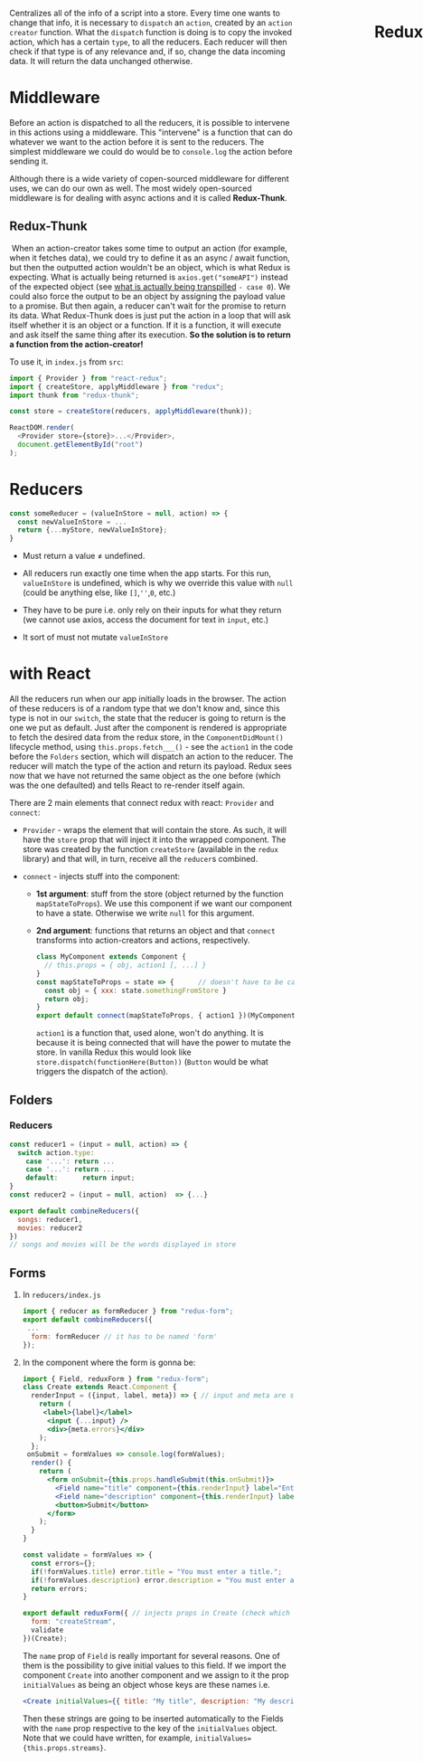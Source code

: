 <h1 style="position: absolute; right:0px">Redux</h1>



Centralizes all of the info of a script into a store. Every time one wants to change that info, it is necessary to `dispatch` an `action`, created by an `action creator` function. What the `dispatch` function is doing is to copy the invoked action, which has a certain `type`, to all the reducers. Each reducer will then check if that type is of any relevance and, if so, change the data incoming data. It will return the data unchanged otherwise.



# Middleware

Before an action is dispatched to all the reducers, it is possible to intervene in this actions using a middleware. This "intervene" is a function that can do whatever we want to the action before it is sent to the reducers. The simplest middleware we could do would be to `console.log` the action before sending it.

Although there is a wide variety of copen-sourced middleware for different uses, we can do our own as well. The most widely open-sourced middleware is for dealing with async actions and it is called **Redux-Thunk**.

## 	Redux-Thunk

​	When an action-creator takes some time to output an action (for example, when it fetches data), we could try to define it as an async / await function, but then the outputted action wouldn't be an object, which is what Redux is expecting. What is actually being returned is `axios.get("someAPI")` instead of the expected object (see [what is actually being transpilled](https://babeljs.io/repl#?babili=false&browsers=&build=&builtIns=false&spec=false&loose=false&code_lz=MYewdgzgLgBAZgVzMGBeGBDCBPZMAUAlGgHwwDeAUAJCiSwAmGUGamA7hgJawYAeXEBAB0AcwCmUfACIIIALbiAggAUAktMIBuSjBgAnSQn1gKuvTCjYADuIBcMaQDEAogBUAwgAkA-gBElNyVpABpzPWsMbAAbEAwGByYWcwBfShSgA&debug=false&forceAllTransforms=false&shippedProposals=false&circleciRepo=&evaluate=false&fileSize=false&timeTravel=false&sourceType=module&lineWrap=true&presets=es2015%2Ces2016%2Ces2017%2Creact%2Cstage-0%2Cstage-1%2Cstage-2%2Cstage-3%2Ces2015-loose&prettier=false&targets=&version=7.5.0&externalPlugins=) `- case 0`). We could also force the output to be an object by assigning the payload value to a promise. But then again, a reducer can't wait for the promise to return its data. What Redux-Thunk does is just put the action in a loop that will ask itself whether it is an object or a function. If it is a function, it will execute and ask itself the same thing after its execution. **So the solution is to return a function from the action-creator!**

To use it, in `index.js` from `src`:

```js
import { Provider } from "react-redux";
import { createStore, applyMiddleware } from "redux";
import thunk from "redux-thunk";

const store = createStore(reducers, applyMiddleware(thunk));

ReactDOM.render(
  <Provider store={store}>...</Provider>,
  document.getElementById("root")
);

```



# Reducers

```js
const someReducer = (valueInStore = null, action) => {
  const newValueInStore = ...
  return {...myStore, newValueInStore};
}
```

+ Must return a value ≠ undefined.

+ All reducers run exactly one time when the app starts. For this run, `valueInStore` is undefined, which is why we override this value with `null` (could be anything else, like `[]`,`''`,`0`, etc.)

+ They have to be pure i.e. only rely on their inputs for what they return (we cannot use axios, access the document for text in `input`, etc.)

+ It sort of must not mutate `valueInStore`

  

  

# with React

All the reducers run when our app initially loads in the browser. The action of these reducers is of a random type that we don't know and, since this type is not in our `switch`, the state that the reducer is going to return is the one we put as default. Just after the component is rendered is appropriate to fetch the desired data from the redux store, in the `ComponentDidMount()` lifecycle method, using `this.props.fetch___()` - see  the `action1` in the code before the `Folders` section, which will dispatch an action to the reducer. The reducer will match the type of the action and return its payload. Redux sees now that we have not returned the same object as the one before (which was the one defaulted) and tells React to re-render itself again.

There are 2 main elements that connect redux with react: `Provider` and `connect`: 

+ `Provider` - wraps the element that will contain the store. As such, it will have the `store` prop that will inject it into the wrapped component. The store was created by the function `createStore` (available in the `redux` library) and that will, in turn, receive all the `reducer`s combined. 

+ `connect` - injects stuff into the component: 

  + **1st argument**: stuff from the store (object returned by the function `mapStateToProps`). We use this component if we want our component to have a state. Otherwise we write `null` for this argument.

  + **2nd argument**: functions that returns an object and that `connect` transforms into action-creators and actions, respectively.

    ```js
    class MyComponent extends Component {
      // this.props = { obj, action1 [, ...] }
    }
    const mapStateToProps = state => {		// doesn't have to be called mapStateToProps
      const obj = { xxx: state.somethingFromStore }
      return obj;
    }
    export default connect(mapStateToProps, { action1 })(MyComponent);
    ```

    `action1` is a function that, used alone, won't do anything. It is because it is being connected that will have the power to mutate the store. In vanilla Redux this would look like `store.dispatch(functionHere(Button))` (`Button` would be what triggers the dispatch of the action).

## 	Folders

### 			Reducers

```js
const reducer1 = (input = null, action) => {
  switch action.type:
    case '...': return ...
    case '...': return ...
    default: 	  return input;
}
const reducer2 = (input = null, action)  => {...}

export default combineReducers({
  songs: reducer1,
  movies: reducer2
})
// songs and movies will be the words displayed in store
```



## Forms

1. In `reducers/index.js`

   ```js
   import { reducer as formReducer } from "redux-form";
   export default combineReducers({
   	...
     form: formReducer // it has to be named 'form'
   });
   ```

2. In the component where the form is gonna be:

   ```jsx
   import { Field, reduxForm } from "redux-form";
   class Create extends React.Component {
     renderInput = ({input, label, meta}) => { // input and meta are sent automatically from redux
       return (
       	<label>{label}</label>
         <input {...input} />
         <div>{meta.errors}</div>
       );
     };
   	onSubmit = formValues => console.log(formValues);
     render() {
       return (
         <form onSubmit={this.props.handleSubmit(this.onSubmit)}>
           <Field name="title" component={this.renderInput} label="Enter title"/>
           <Field name="description" component={this.renderInput} label="Enter description" />
           <button>Submit</button>
         </form>
       );
     }
   }
   
   const validate = formValues => {
     const errors={};
     if(!formValues.title) error.title = "You must enter a title.";
     if(!formValues.description) error.description = "You must enter a description.";
     return errors;
   }
   
   export default reduxForm({ // injects props in Create (check which with console.log)
     form: "createStream",
     validate
   })(Create);
   
   ```

   The `name` prop of `Field` is really important for several reasons. One of them is the possibility to give initial values to this field. If we import the component `Create` into another component and we assign to it the prop `initialValues` as being an object whose keys are these names i.e.
   
   ```jsx
   <Create initialValues={{ title: "My title", description: "My description" }} />
   ```
   
   Then these strings are going to be inserted automatically to the Fields with the `name` prop respective to the key of the `initialValues` object. Note that we could have written, for example, `initialValues={this.props.streams}`.















